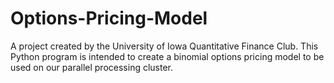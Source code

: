 # Options-Pricing-Model
A project created by the University of Iowa Quantitative Finance Club. This Python program is intended to create a binomial options pricing model to be used on our parallel processing cluster.
